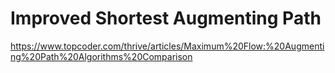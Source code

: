 # Improved Shortest Augmenting Path

https://www.topcoder.com/thrive/articles/Maximum%20Flow:%20Augmenting%20Path%20Algorithms%20Comparison
